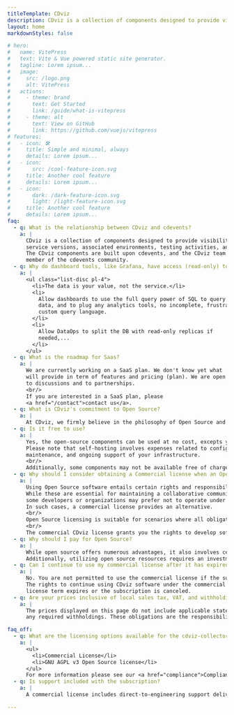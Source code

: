 ```yaml
---
titleTemplate: CDviz
description: CDviz is a collection of components designed to provide visibility into deployed service versions, associated environments, testing activities, and related information.
layout: home
markdownStyles: false

# hero:
#   name: VitePress
#   text: Vite & Vue powered static site generator.
#   tagline: Lorem ipsum...
#   image:
#     src: /logo.png
#     alt: VitePress
#   actions:
#     - theme: brand
#       text: Get Started
#       link: /guide/what-is-vitepress
#     - theme: alt
#       text: View on GitHub
#       link: https://github.com/vuejs/vitepress
# features:
#   - icon: 🛠️
#     title: Simple and minimal, always
#     details: Lorem ipsum...
#   - icon:
#       src: /cool-feature-icon.svg
#     title: Another cool feature
#     details: Lorem ipsum...
#   - icon:
#       dark: /dark-feature-icon.svg
#       light: /light-feature-icon.svg
#     title: Another cool feature
#     details: Lorem ipsum...
faq:
  - q: What is the relationship between CDviz and cdevents?
    a: |
      CDviz is a collection of components designed to provide visibility into deployed
      service versions, associated environments, testing activities, and related information.
      The CDviz components are built upon cdevents, and the CDviz team is an active
      member of the cdevents community.
  - q: Why do dashboard tools, like Grafana, have access (read-only) to the DB (PostgreSQL), and NOT go through an API (micro)service?
    a: |
      <ul class="list-disc pl-4">
        <li>The data is your value, not the service.</li>
        <li>
          Allow dashboards to use the full query power of SQL to query
          data, and to plug any analytics tools, no incomplete, frustrated
          custom query language.
        </li>
        <li>
          Allow DataOps to split the DB with read-only replicas if
          needed,...
        </li>
      </ul>
  - q: What is the roadmap for Saas?
    a: |
      We are currently working on a SaaS plan. We don't know yet what
      will provide in term of features and pricing (plan). We are open
      to discussions and to partnerships.
      <br/>
      If you are interested in a SaaS plan, please
      <a href="/contact">contact us</a>.
  - q: What is CDviz's commitment to Open Source?
    a: |
      At CDviz, we firmly believe in the philosophy of Open Source and collaborative development. The cdviz-collector core is licensed under Affero General Public License Version 3 (AGPLv3). The cdviz components for database and Frafana are under the Apache Software License V2. For additional information, please refer to our <a href="/compliance">Compliance Page</a>.
  - q: Is it free to use?
    a: |
      Yes, the open-source components can be used at no cost, excepts your time.
      Please note that self-hosting involves expenses related to configuration,
      maintenance, and ongoing support of your infrastructure.
      <br/>
      Additionally, some components may not be available free of charge.
  - q: Why should I consider obtaining a Commercial license when an Open Source license is available?
    a: |
      Using Open Source software entails certain rights and responsibilities.
      While these are essential for maintaining a collaborative community,
      some developers or organizations may prefer not to operate under Open Source licensing terms.
      In such cases, a commercial license provides an alternative.
      <br/>
      Open Source licensing is suitable for scenarios where all obligations under "copyleft" licenses can be fulfilled. When meeting these requirements is not feasible, we recommend opting for a commercial license.
      <br/>
      The commercial CDviz license grants you the rights to develop software on commercial terms without the obligations associated with Open Source licenses. Additionally, purchasing a commercial license provides access to CDviz’s professional support services (see <a href="/#pricing">Pricing</a>).
  - q: Why should I pay for Open Source?
    a: |
      While open source offers numerous advantages, it also involves certain limitations.
      Additionally, utilizing open source resources requires an investment of time.
  - q: Can I continue to use my commercial license after it has expired?
    a: |
      No. You are not permitted to use the commercial license if the subscription is not active.
      The rights to continue using CDviz software under the commercial license expire when the
      license term expires or the subscription is canceled.
  - q: Are your prices inclusive of local sales tax, VAT, and withholding obligations?
    a: |
      The prices displayed on this page do not include applicable state and local sales tax or
      any required withholdings. These obligations are the responsibility of the buyer.

faq_off:
  - q: What are the licensing options available for the cdviz-collector ?
    a: |
      <ul>
        <li>Commercial License</li>
        <li>GNU AGPL v3 Open Source license</li>
      </ul>
      For more information please see our <a href="compliance">Compliance Page</a>.
  - q: Is support included with the subscription?
    a: |
      A commercial license includes direct-to-engineering support delivered through ???TBD???.

---
```

<script setup>
import LandingPage from '../components/LandingPage.vue'
</script>

<LandingPage />
